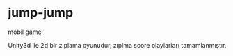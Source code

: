 # jump-jump
mobil game 

Unity3d ile 2d bir zıplama oyunudur, zıplma score olaylarları tamamlanmıştır. 
